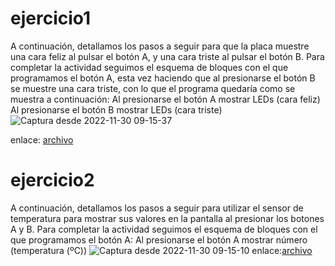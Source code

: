 # ejercicio1

A continuación, detallamos los pasos a seguir para que la placa muestre una cara
feliz al pulsar el botón A, y una cara triste al pulsar el botón B.
Para completar la actividad seguimos el esquema de bloques con el que
programamos el botón A, esta vez haciendo que al presionarse el botón B se
muestre una cara triste, con lo que el programa quedaría como se muestra a
continuación:
Al presionarse el botón A
 mostrar LEDs (cara feliz)
Al presionarse el botón B
 mostrar LEDs (cara triste)![Captura desde 2022-11-30 09-15-37](https://user-images.githubusercontent.com/114906901/204747385-dbdaf4ee-42da-4251-a37c-404541578611.png)
 
enlace: [archivo](https://github.com/darkrayo97/microbit/blob/2cb2a96fa9e450d0af46c6db1f65d9dc7089eacd/microbit-modulo1ejercicio1%20.hex)

# ejercicio2

A continuación, detallamos los pasos a seguir para utilizar el sensor de
temperatura para mostrar sus valores en la pantalla al presionar los botones A y B.
Para completar la actividad seguimos el esquema de bloques con el que
programamos el botón A:
Al presionarse el botón A
mostrar número (temperatura (ºC))
![Captura desde 2022-11-30 09-15-10](https://user-images.githubusercontent.com/114906901/204751910-b4137a98-bd29-42bf-a885-87c2f3895596.png)
enlace:[archivo](https://github.com/darkrayo97/microbit/blob/cf58898c0894c5cf16dbc47925a8e8ad0e0b0286/microbit-modulo1ejercicio2.hex)
